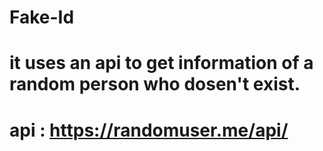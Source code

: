 # Fake-Id
# it uses an api to get information of a random person who dosen't exist.
# api : https://randomuser.me/api/
